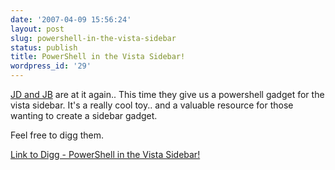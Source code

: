 ```yaml
---
date: '2007-04-09 15:56:24'
layout: post
slug: powershell-in-the-vista-sidebar
status: publish
title: PowerShell in the Vista Sidebar!
wordpress_id: '29'
---
```


[JD and JB](http://www.mindscape.co.nz/) are at it again.. This time they give us a powershell gadget for the vista sidebar. It's a really cool toy.. and a valuable resource for those wanting to create a sidebar gadget.

Feel free to digg them.

[Link to Digg - PowerShell in the Vista Sidebar!](http://digg.com/microsoft/PowerShell_in_the_Vista_Sidebar)
